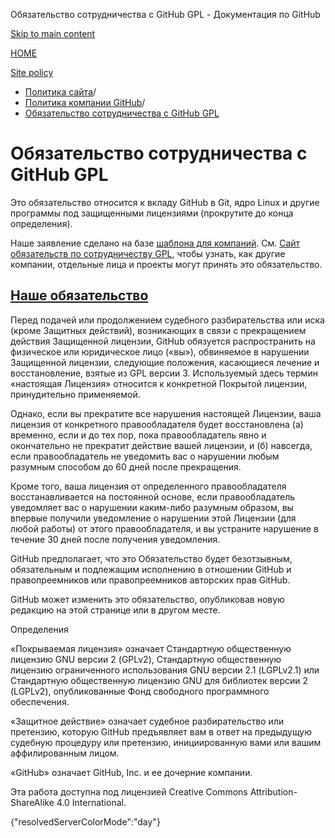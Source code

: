 Обязательство сотрудничества с GitHub GPL - Документация по GitHub

[Skip to main content](#main-content)

[HOME](/ru)

[Site policy](/ru/site-policy)

* [Политика сайта](/ru/site-policy)/
* [Политика компании GitHub](/ru/site-policy/github-company-policies)/
* [Обязательство сотрудничества с GitHub GPL](/ru/site-policy/github-company-policies/github-gpl-cooperation-commitment)

Обязательство сотрудничества с GitHub GPL
==========

Это обязательство относится к вкладу GitHub в Git, ядро Linux и другие программы под защищенными лицензиями (прокрутите до конца определения).

Наше заявление сделано на базе [шаблона для компаний](https://github.com/gplcc/gplcc/blob/master/Company/GPL%20Cooperation%20Commitment-Company-Template.md). См. [Сайт обязательств по сотрудничеству GPL](https://gplcc.github.io/gplcc/), чтобы узнать, как другие компании, отдельные лица и проекты могут принять это обязательство.

[Наше обязательство](#our-commitment)
----------

Перед подачей или продолжением судебного разбирательства или иска (кроме Защитных действий), возникающих в связи с прекращением действия Защищенной лицензии, GitHub обязуется распространить на физическое или юридическое лицо («вы»), обвиняемое в нарушении Защищенной лицензии, следующие положения, касающиеся лечение и восстановление, взятые из GPL версии 3. Используемый здесь термин «настоящая Лицензия» относится к конкретной Покрытой лицензии, принудительно применяемой.

Однако, если вы прекратите все нарушения настоящей Лицензии, ваша лицензия от конкретного правообладателя будет восстановлена (а) временно, если и до тех пор, пока правообладатель явно и окончательно не прекратит действие вашей лицензии, и (б) навсегда, если правообладатель не уведомить вас о нарушении любым разумным способом до 60 дней после прекращения.

Кроме того, ваша лицензия от определенного правообладателя восстанавливается на постоянной основе, если правообладатель уведомляет вас о нарушении каким-либо разумным образом, вы впервые получили уведомление о нарушении этой Лицензии (для любой работы) от этого правообладателя, и вы устраните нарушение в течение 30 дней после получения уведомления.

GitHub предполагает, что это Обязательство будет безотзывным, обязательным и подлежащим исполнению в отношении GitHub и правопреемников или правопреемников авторских прав GitHub.

GitHub может изменить это обязательство, опубликовав новую редакцию на этой странице или в другом месте.

Определения

«Покрываемая лицензия» означает Стандартную общественную лицензию GNU версии 2 (GPLv2), Стандартную общественную лицензию ограниченного использования GNU версии 2.1 (LGPLv2.1) или Стандартную общественную лицензию GNU для библиотек версии 2 (LGPLv2), опубликованные Фонд свободного программного обеспечения.

«Защитное действие» означает судебное разбирательство или претензию, которую GitHub предъявляет вам в ответ на предыдущую судебную процедуру или претензию, инициированную вами или вашим аффилированным лицом.

«GitHub» означает GitHub, Inc. и ее дочерние компании.

Эта работа доступна под лицензией Creative Commons Attribution-ShareAlike 4.0 International.

{"resolvedServerColorMode":"day"}
